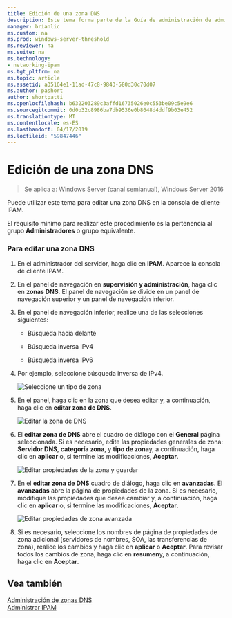 ```yaml
---
title: Edición de una zona DNS
description: Este tema forma parte de la Guía de administración de administración de direcciones IP (IPAM) en Windows Server 2016.
manager: brianlic
ms.custom: na
ms.prod: windows-server-threshold
ms.reviewer: na
ms.suite: na
ms.technology:
- networking-ipam
ms.tgt_pltfrm: na
ms.topic: article
ms.assetid: a35164e1-11ad-47c8-9843-580d30c70d07
ms.author: pashort
author: shortpatti
ms.openlocfilehash: b632203289c3affd16735026e0c553be09c5e9e6
ms.sourcegitcommit: 0d0b32c8986ba7db9536e0b8648d4ddf9b03e452
ms.translationtype: MT
ms.contentlocale: es-ES
ms.lasthandoff: 04/17/2019
ms.locfileid: "59847446"
---
```

# <a name="edit-a-dns-zone"></a>Edición de una zona DNS

>Se aplica a: Windows Server (canal semianual), Windows Server 2016

Puede utilizar este tema para editar una zona DNS en la consola de cliente IPAM.  
  
El requisito mínimo para realizar este procedimiento es la pertenencia al grupo **Administradores** o grupo equivalente.  
  
### <a name="to-edit-a-dns-zone"></a>Para editar una zona DNS  
  
1.  En el administrador del servidor, haga clic en **IPAM**. Aparece la consola de cliente IPAM.  
  
2.  En el panel de navegación en **supervisión y administración**, haga clic en **zonas DNS**. El panel de navegación se divide en un panel de navegación superior y un panel de navegación inferior.  
  
3.  En el panel de navegación inferior, realice una de las selecciones siguientes:  
  
    -   Búsqueda hacia delante  
  
    -   Búsqueda inversa IPv4  
  
    -   Búsqueda inversa IPv6  
  
4.  Por ejemplo, seleccione búsqueda inversa de IPv4.  
  
    ![Seleccione un tipo de zona](../../media/Edit-a-DNS-Zone/ipam_EditZone_01.jpg)  
  
5.  En el panel, haga clic en la zona que desea editar y, a continuación, haga clic en **editar zona de DNS**.  
  
    ![Editar la zona de DNS](../../media/Edit-a-DNS-Zone/ipam_EditZone_02.jpg)  
  
6.  El **editar zona de DNS** abre el cuadro de diálogo con el **General** página seleccionada. Si es necesario, edite las propiedades generales de zona: **Servidor DNS**, **categoría zona**, y **tipo de zona**y, a continuación, haga clic en **aplicar** o, si termine las modificaciones, **Aceptar**.  
  
    ![Editar propiedades de la zona y guardar](../../media/Edit-a-DNS-Zone/ipam_EditZone_03a.jpg)  
  
7.  En el **editar zona de DNS** cuadro de diálogo, haga clic en **avanzadas**. El **avanzadas** abre la página de propiedades de la zona. Si es necesario, modifique las propiedades que desee cambiar y, a continuación, haga clic en **aplicar** o, si termine las modificaciones, **Aceptar**.  
  
    ![Editar propiedades de zona avanzada](../../media/Edit-a-DNS-Zone/ipam_EditZone_04a.jpg)  
  
8.  Si es necesario, seleccione los nombres de página de propiedades de zona adicional (servidores de nombres, SOA, las transferencias de zona), realice los cambios y haga clic en **aplicar** o **Aceptar**. Para revisar todos los cambios de zona, haga clic en **resumen**y, a continuación, haga clic en **Aceptar**.  
  
## <a name="see-also"></a>Vea también  
[Administración de zonas DNS](DNS-Zone-Management.md)  
[Administrar IPAM](Manage-IPAM.md)  
  


